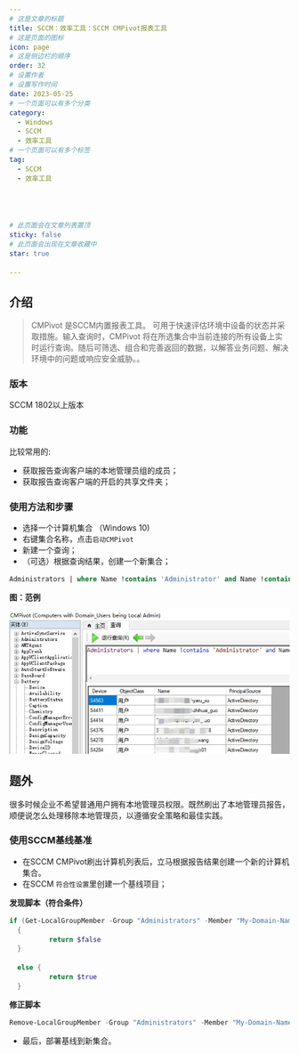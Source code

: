 ```yaml
---
# 这是文章的标题
title: SCCM：效率工具：SCCM CMPivot报表工具
# 这是页面的图标
icon: page
# 这是侧边栏的顺序
order: 32
# 设置作者
# 设置写作时间
date: 2023-05-25
# 一个页面可以有多个分类
category:
  - Windows
  - SCCM
  - 效率工具
# 一个页面可以有多个标签
tag:
  - SCCM
  - 效率工具




# 此页面会在文章列表置顶
sticky: false
# 此页面会出现在文章收藏中
star: true

---
```



## 介绍 

>CMPivot 是SCCM内置报表工具。 可用于快速评估环境中设备的状态并采取措施。输入查询时，CMPivot 将在所选集合中当前连接的所有设备上实时运行查询。随后可筛选、组合和完善返回的数据，以解答业务问题、解决环境中的问题或响应安全威胁。。



### 版本

SCCM 1802以上版本

### 功能

比较常用的:

- 获取报告查询客户端的本地管理员组的成员；
- 获取报告查询客户端的开启的共享文件夹；



### 使用方法和步骤

- 选择一个计算机集合 （Windows 10)
- 右键集合名称，点击`启动CMPivot`
- 新建一个查询；
- （可选）根据查询结果，创建一个新集合；

```sql
Administrators | where Name !contains 'Administrator' and Name !contains 'Domain Admins' and Name !contains 'Helpdesk Admins' 
```

**图：范例**

![SCCM CMPivot](../../PostImages/Post32_SCCM_CMPivot_Query_Examples.jpg)


## 题外

很多时候企业不希望普通用户拥有本地管理员权限。既然刷出了本地管理员报告，顺便说怎么处理移除本地管理员，以遵循安全策略和最佳实践。

### 使用SCCM基线基准

- 在SCCM CMPivot刷出计算机列表后，立马根据报告结果创建一个新的计算机集合。
- 在SCCM `符合性设置`里创建一个基线项目；

**发现脚本（符合条件）**

```Powershell
if (Get-LocalGroupMember -Group "Administrators" -Member "My-Domain-Name\Domain Users" -ErrorAction SilentlyContinue) 
  {   
          return $false 
  }

  else {   
          return $true
  }
```

**修正脚本**

```Powershell
Remove-LocalGroupMember -Group "Administrators" -Member "My-Domain-Name\Domain Users"
```

- 最后，部署基线到新集合。